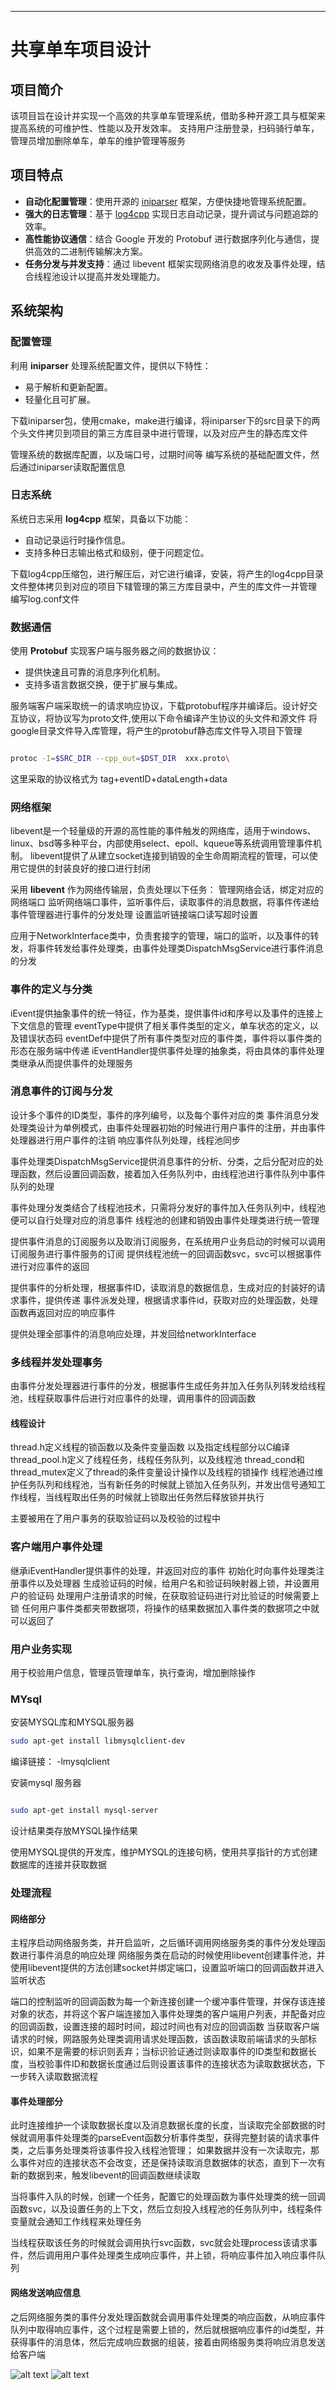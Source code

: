 
---

# 共享单车项目设计

## 项目简介

该项目旨在设计并实现一个高效的共享单车管理系统，借助多种开源工具与框架来提高系统的可维护性、性能以及开发效率。
支持用户注册登录，扫码骑行单车，管理员增加删除单车，单车的维护管理等服务

## 项目特点

- **自动化配置管理**：使用开源的 [iniparser](https://github.com/ndevilla/iniparser) 框架，方便快捷地管理系统配置。
- **强大的日志管理**：基于 [log4cpp](http://log4cpp.sourceforge.net/) 实现日志自动记录，提升调试与问题追踪的效率。
- **高性能协议通信**：结合 Google 开发的 Protobuf 进行数据序列化与通信，提供高效的二进制传输解决方案。
- **任务分发与并发支持**：通过 libevent 框架实现网络消息的收发及事件处理，结合线程池设计以提高并发处理能力。

## 系统架构

### 配置管理

利用 **iniparser** 处理系统配置文件，提供以下特性：

- 易于解析和更新配置。
- 轻量化且可扩展。

下载iniparser包，使用cmake，make进行编译，将iniparser下的src目录下的两个头文件拷贝到项目的第三方库目录中进行管理，以及对应产生的静态库文件

管理系统的数据库配置，以及端口号，过期时间等
编写系统的基础配置文件，然后通过iniparser读取配置信息


### 日志系统

系统日志采用 **log4cpp** 框架，具备以下功能：

- 自动记录运行时操作信息。
- 支持多种日志输出格式和级别，便于问题定位。

下载log4cpp压缩包，进行解压后，对它进行编译，安装，将产生的log4cpp目录文件整体拷贝到对应的项目下辖管理的第三方库目录中，产生的库文件一并管理
编写log.conf文件
### 数据通信

使用 **Protobuf** 实现客户端与服务器之间的数据协议：

- 提供快速且可靠的消息序列化机制。
- 支持多语言数据交换，便于扩展与集成。

服务端客户端采取统一的请求响应协议，下载protobuf程序并编译后。设计好交互协议，将协议写为proto文件,使用以下命令编译产生协议的头文件和源文件
将google目录文件导入库管理，将产生的protobuf静态库文件导入项目下管理

```bash

protoc -I=$SRC_DIR --cpp_out=$DST_DIR  xxx.proto\

```

这里采取的协议格式为
tag+eventID+dataLength+data

### 网络框架

libevent是一个轻量级的开源的高性能的事件触发的网络库，适用于windows、linux、bsd等多种平台，内部使用select、epoll、kqueue等系统调用管理事件机制。
libevent提供了从建立socket连接到销毁的全生命周期流程的管理，可以使用它提供的封装良好的接口进行封闭

采用 **libevent** 作为网络传输层，负责处理以下任务：
管理网络会话，绑定对应的网络端口
监听网络端口事件，监听事件后，读取事件的消息数据，将事件传递给事件管理器进行事件的分发处理
设置监听链接端口读写超时设置

应用于NetworkInterface类中，负责套接字的管理，端口的监听，以及事件的转发，将事件转发给事件处理类，由事件处理类DispatchMsgService进行事件消息的分发

### 事件的定义与分类

iEvent提供抽象事件的统一特征，作为基类，提供事件id和序号以及事件的连接上下文信息的管理
eventType中提供了相关事件类型的定义，单车状态的定义，以及错误状态码
eventDef中提供了所有事件类型对应的事件类，事件将以事件类的形态在服务端中传递
iEventHandler提供事件处理的抽象类，将由具体的事件处理类继承从而提供事件的处理服务


### 消息事件的订阅与分发

设计多个事件的ID类型，事件的序列编号，以及每个事件对应的类
事件消息分发处理类设计为单例模式，由事件处理器初始的时候进行用户事件的注册，并由事件处理器进行用户事件的注销
响应事件队列处理，线程池同步

事件处理类DispatchMsgService提供消息事件的分析、分类，之后分配对应的处理函数，然后设置回调函数，接着加入任务队列中，由线程池进行事件队列中事件队列的处理

事件处理分发类结合了线程池技术，只需将分发好的事件加入任务队列中，线程池便可以自行处理对应的消息事件
线程池的创建和销毁由事件处理类进行统一管理

提供事件消息的订阅服务以及取消订阅服务，在系统用户业务启动的时候可以调用订阅服务进行事件服务的订阅
提供线程池统一的回调函数svc，svc可以根据事件进行对应事件的返回

提供事件的分析处理，根据事件ID，读取消息的数据信息，生成对应的封装好的请求事件，提供传递
事件派发处理，根据请求事件id，获取对应的处理函数，处理函数再返回对应的响应事件

提供处理全部事件的消息响应处理，并发回给networkInterface

### 多线程并发处理事务

由事件分发处理器进行事件的分发，根据事件生成任务并加入任务队列转发给线程池，线程获取事件后进行对应事件的处理，调用事件的回调函数

#### 线程设计

thread.h定义线程的锁函数以及条件变量函数
以及指定线程部分以C编译
thread_pool.h定义了线程任务，线程任务队列，以及线程池
thread_cond和thread_mutex定义了thread的条件变量设计操作以及线程的锁操作
线程池通过维护任务队列和线程池，当有新任务的时候就上锁加入任务队列，并发出信号通知工作线程，当线程取出任务的时候就上锁取出任务然后释放锁并执行

主要被用在了用户事务的获取验证码以及校验的过程中

### 客户端用户事件处理

继承iEventHandler提供事件的处理，并返回对应的事件
初始化时向事件处理类注册事件以及处理器
生成验证码的时候，给用户名和验证码映射器上锁，并设置用户的验证码
处理用户注册请求的时候，在获取验证码进行对比验证的时候需要上锁
任何用户事件类都夹带数据项，将操作的结果数据加入事件类的数据项之中就可以返回了

### 用户业务实现

用于校验用户信息，管理员管理单车，执行查询，增加删除操作

### MYsql

安装MYSQL库和MYSQL服务器

```bash
sudo apt-get install libmysqlclient-dev

```

编译链接： -lmysqlclient 

安装mysql 服务器

``` bash

sudo apt-get install mysql-server

```
设计结果类存放MYSQL操作结果

使用MYSQL提供的开发库，维护MYSQL的连接句柄，使用共享指针的方式创建数据库的连接并获取数据


### 处理流程

#### 网络部分

主程序启动网络服务类，并开启监听，之后循环调用网络服务类的事件分发处理函数进行事件消息的响应处理
网络服务类在启动的时候使用libevent创建事件池，并使用libevent提供的方法创建socket并绑定端口，设置监听端口的回调函数并进入监听状态

端口的控制监听的回调函数为每一个新连接创建一个缓冲事件管理，并保存该连接对象的状态，并将这个客户端连接加入事件处理类的客户端用户列表，并配备对应的回调函数，设置连接的超时时间，超过时间也有对应的回调函数
当获取客户端请求的时候，网路服务处理类调用请求处理函数，该函数读取前端请求的头部标识，如果不是需要的标识则丢弃；当标识验证通过则读取事件的ID类型和数据长度，当校验事件ID和数据长度通过后则设置该事件的连接状态为读取数据状态，下一步转入读取数据流程

#### 事件处理部分

此时连接维护一个读取数据长度以及消息数据长度的长度，当读取完全部数据的时候就调用事件处理类的parseEvent函数分析事件类型，获得完整封装的请求事件类，之后事务处理类将该事件投入线程池管理；
如果数据并没有一次读取完，那么事件对应的连接状态不会改变，还是保持读取消息数据体的状态，直到下一次有新的数据到来，触发libevent的回调函数继续读取

当将事件入队的时候，创建一个任务，配置它的处理函数为事件处理类的统一回调函数svc，以及设置任务的上下文，然后立刻投入线程池的任务队列中，线程条件变量就会通知工作线程来处理任务

当线程获取该任务的时候就会调用执行svc函数，svc就会处理process该请求事件，然后调用用户事件处理类生成响应事件，并上锁，将响应事件加入响应事件队列

#### 网络发送响应信息

之后网络服务类的事件分发处理函数就会调用事件处理类的响应函数，从响应事件队列中取得响应事件，这个过程是需要上锁的，然后就根据响应事件的id类型，并获得事件的消息体，然后完成响应数据的组装，接着由网络服务类将响应消息发送给客户端


![alt text](image.png)
![alt text](image-1.png)